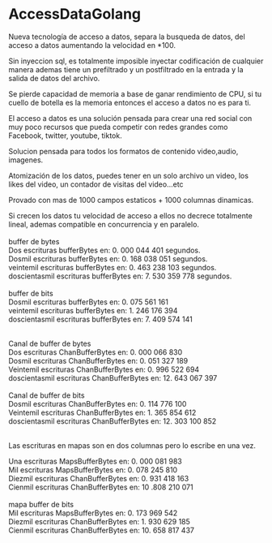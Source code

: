 # AccessDataGolang

Nueva tecnología de acceso a datos, separa la busqueda de datos, del acceso a datos aumentando la velocidad en *100.

Sin inyeccion sql, es totalmente imposible inyectar codificación de cualquier manera ademas tiene un prefiltrado y un 
postfiltrado en la entrada y la salida de datos del archivo.

Se pierde capacidad de memoria a base de ganar rendimiento de CPU, si tu cuello de botella es la memoria entonces el 
acceso a datos no es para ti.

El acceso a datos es una solución pensada para crear una red social con muy poco recursos que pueda competir con redes grandes
como Facebook, twitter, youtube, tiktok.

Solucion pensada para todos los formatos de contenido video,audio, imagenes.

Atomización de los datos, puedes tener en un solo archivo un video, los likes del video, un contador de visitas del video...etc

Provado con mas de 1000 campos estaticos + 1000 columnas dinamicas.

Si crecen los datos tu velocidad de acceso a ellos no decrece totalmente lineal, ademas compatible en concurrencia y en paralelo.
 <br> <br>
buffer de bytes <br>
Dos escrituras bufferBytes en:           0. 000 044 401 segundos. <br>
Dosmil escrituras bufferBytes en:        0. 168 038 051 segundos. <br>
veintemil escrituras bufferBytes en:     0. 463 238 103 segundos. <br>
doscientasmil escrituras bufferBytes en: 7. 530 359 778 segundos. <br>
<br>
buffer de bits <br>
Dosmil escrituras bufferBytes en:         0. 075 561 161 <br>
veintemil escrituras bufferBytes en:      1. 246 176 394 <br>
doscientasmil escrituras bufferBytes en:  7. 409 574 141 <br>

<br>
Canal de buffer de bytes <br>
Dos escrituras ChanBufferBytes en:            0. 000 066 830 <br>
Dosmil escrituras ChanBufferBytes en:         0. 051 327 189 <br>
Veintemil escrituras ChanBufferBytes en:      0. 996 522 694 <br>
doscientasmil escrituras ChanBufferBytes en: 12. 643 067 397 <br>
<br>
Canal de buffer de bits <br>
Dosmil escrituras ChanBufferBytes en:         	0. 114 776 100 <br>
Veintemil escrituras ChanBufferBytes en:        1. 365 854 612 <br>
doscientasmil escrituras ChanBufferBytes en:   12. 303 100 852 <br>
 <br>

Las escrituras en mapas son en dos columnas pero lo escribe en una vez. <br>

Una escrituras MapsBufferBytes en:       0. 000 081 983 <br>
Mil escrituras MapsBufferBytes en:       0. 078 245 810 <br>
Diezmil escrituras ChanBufferBytes en:   0. 931 418 163 <br>
Cienmil escrituras ChanBufferBytes en:  10 .808 210 071 <br>
 <br>
mapa buffer de bits <br>
Mil escrituras MapsBufferBytes en:       0. 173 969 542 <br>
Diezmil escrituras ChanBufferBytes en:   1. 930 629 185 <br>
Cienmil escrituras ChanBufferBytes en:  10. 658 817 437 <br>
